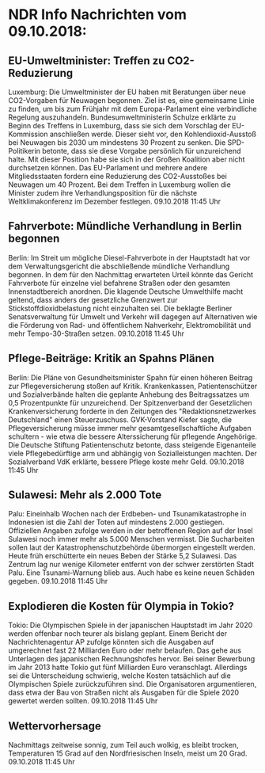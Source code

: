 # NDR Info Nachrichten vom 09.10.2018:


## EU-Umweltminister: Treffen zu CO2-Reduzierung
Luxemburg:	Die Umweltminister der EU haben mit Beratungen über neue CO2-Vorgaben für Neuwagen begonnen. Ziel ist es, eine gemeinsame Linie zu finden, um bis zum Frühjahr mit dem Europa-Parlament eine verbindliche Regelung auszuhandeln. Bundesumweltministerin Schulze erklärte zu Beginn des Treffens in Luxemburg, dass sie sich dem Vorschlag der EU-Kommission anschließen werde. Dieser sieht vor, den Kohlendioxid-Ausstoß bei Neuwagen bis 2030 um mindestens 30 Prozent zu senken. Die SPD-Politikerin betonte, dass sie diese Vorgabe persönlich für unzureichend halte. Mit dieser Position habe sie sich in der Großen Koalition aber nicht durchsetzen können. Das EU-Parlament und mehrere andere Mitgliedsstaaten fordern eine Reduzierung des CO2-Ausstoßes bei Neuwagen um 40 Prozent. Bei dem Treffen in Luxemburg wollen die Minister zudem ihre Verhandlungsposition für die nächste Weltklimakonferenz im Dezember festlegen. 09.10.2018 11:45 Uhr 

## Fahrverbote: Mündliche Verhandlung in Berlin begonnen
Berlin: Im Streit um mögliche Diesel-Fahrverbote in der Hauptstadt hat vor dem Verwaltungsgericht die abschließende mündliche Verhandlung begonnen. In dem für den Nachmittag erwarteten Urteil könnte das Gericht Fahrverbote für einzelne viel befahrene Straßen oder den gesamten Innenstadtbereich anordnen. Die klagende Deutsche Umwelthilfe macht geltend, dass anders der gesetzliche Grenzwert zur Stickstoffdioxidbelastung nicht einzuhalten sei. Die beklagte Berliner Senatsverwaltung für Umwelt und Verkehr will dagegen auf Alternativen wie die Förderung von Rad- und öffentlichem Nahverkehr, Elektromobilität und mehr Tempo-30-Straßen setzen. 09.10.2018 11:45 Uhr 

## Pflege-Beiträge: Kritik an Spahns Plänen
Berlin: Die Pläne von Gesundheitsminister Spahn für einen höheren Beitrag zur Pflegeversicherung stoßen auf Kritik. Krankenkassen, Patientenschützer und Sozialverbände halten die geplante Anhebung des Beitragssatzes um 0,5 Prozentpunkte für unzureichend. Der Spitzenverband der Gesetzlichen Krankenversicherung forderte in den Zeitungen des "Redaktionsnetzwerkes Deutschland" einen Steuerzuschuss. GVK-Vorstand Kiefer sagte, die Pflegeversicherung müsse immer mehr gesamtgesellschaftliche Aufgaben schultern - wie etwa die bessere Alterssicherung für pflegende Angehörige. Die Deutsche Stiftung Patientenschutz betonte, dass steigende Eigenanteile viele Pflegebedürftige arm und abhängig von Sozialleistungen machten. Der Sozialverband VdK erklärte, bessere Pflege koste mehr Geld. 09.10.2018 11:45 Uhr 

## Sulawesi: Mehr als 2.000 Tote
Palu: Eineinhalb Wochen nach der Erdbeben- und Tsunamikatastrophe in Indonesien ist die Zahl der Toten auf mindestens 2.000 gestiegen. Offiziellen Angaben zufolge werden in der betroffenen Region auf der Insel Sulawesi noch immer mehr als 5.000 Menschen vermisst. Die Sucharbeiten sollen laut der Katastrophenschutzbehörde übermorgen eingestellt werden. Heute früh erschütterte ein neues Beben der Stärke 5,2 Sulawesi. Das Zentrum lag nur wenige Kilometer entfernt von der schwer zerstörten Stadt Palu. Eine Tsunami-Warnung blieb aus. Auch habe es keine neuen Schäden gegeben. 09.10.2018 11:45 Uhr 

## Explodieren die Kosten für Olympia in Tokio?
Tokio: Die Olympischen Spiele in der japanischen Hauptstadt im Jahr 2020 werden offenbar noch teurer als bislang geplant. Einem Bericht der Nachrichtenagentur AP zufolge könnten sich die Ausgaben auf umgerechnet fast 22 Milliarden Euro oder mehr belaufen. Das gehe aus Unterlagen des japanischen Rechnungshofes hervor. Bei seiner Bewerbung im Jahr 2013 hatte Tokio gut fünf Milliarden Euro veranschlagt. Allerdings sei die Unterscheidung schwierig, welche Kosten tatsächlich auf die Olympischen Spiele zurückzuführen sind. Die Organisatoren argumentieren, dass etwa der Bau von Straßen nicht als Ausgaben für die Spiele 2020 gewertet werden sollten. 09.10.2018 11:45 Uhr 

## Wettervorhersage
Nachmittags zeitweise sonnig, zum Teil auch wolkig, es bleibt trocken, Temperaturen 15 Grad auf den Nordfriesischen Inseln, meist um 20 Grad. 09.10.2018 11:45 Uhr 
